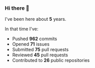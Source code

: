 ### Hi there 👋

I've been here about **5** years.

In that time I've:

- Pushed **962** commits
- Opened **71** issues
- Submitted **75** pull requests
- Reviewed **45** pull requests
- Contributed to **26** public repositories

<!-- ![My scrobbles](https://lastfm-recently-played.vercel.app/api?user=dotdub) -->
